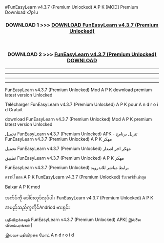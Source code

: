 #FunEasyLearn  v4.3.7 (Premium Unlocked) A P K [MOD] Premium Download x7p1u



<div align="center">

<h3>DOWNLOAD 1 >>> <a href="https://teeasianyam.web.app?sq=FunEasyLearn  v4.3.7 (Premium Unlocked)">DOWNLOAD FunEasyLearn  v4.3.7 (Premium Unlocked) </a></h3><br>

<h3>DOWNLOAD 2 >>> <a href="https://teeasianyam.web.app?sq=FunEasyLearn  v4.3.7 (Premium Unlocked) ">FunEasyLearn  v4.3.7 (Premium Unlocked)  DOWNLOAD </a></h3>

</div>


----------------------------------------------------------

----------------------------------------------------------

----------------------------------------------------------

----------------------------------------------------------


FunEasyLearn  v4.3.7 (Premium Unlocked)  Mod A P K download premium latest version Unlocked

Télécharger FunEasyLearn  v4.3.7 (Premium Unlocked)  A P K pour A n d r o i d Gratuit

download FunEasyLearn  v4.3.7 (Premium Unlocked)  Mod A P K premium latest version Unlocked

تحميل FunEasyLearn  v4.3.7 (Premium Unlocked)  APK - تنزيل برنامج FunEasyLearn  v4.3.7 (Premium Unlocked)  A P K مهكر

تحميل FunEasyLearn  v4.3.7 (Premium Unlocked)  مهكر اخر اصدار

تطبيق FunEasyLearn  v4.3.7 (Premium Unlocked)  A P K مهكر

FunEasyLearn  v4.3.7 (Premium Unlocked)  برابط مباشر للاندرويد

ดาวน์โหลด A P K FunEasyLearn  v4.3.7 (Premium Unlocked)  รับเวอร์ชันล่าสุด

Baixar A P K mod

အက်ပ်ကို ဒေါင်းလုဒ်လုပ်ပါ။ FunEasyLearn  v4.3.7 (Premium Unlocked)  A P K အမည်သည်ကူကိုင်Andriod ဗားရှင်း

பதிவிறக்கவும் FunEasyLearn  v4.3.7 (Premium Unlocked)  APK[ இல்லை விளம்பரங்கள்] 
 
இலவச பதிவிறக்க மோட் A n d r o i d



